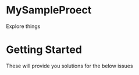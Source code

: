 # MySampleProect
Explore things
# Getting Started
These will provide you solutions for the below issues

